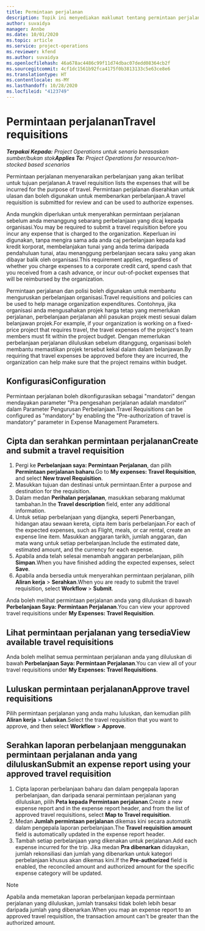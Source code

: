```yaml
---
title: Permintaan perjalanan
description: Topik ini menyediakan maklumat tentang permintaan perjalanan.
author: suvaidya
manager: Annbe
ms.date: 10/01/2020
ms.topic: article
ms.service: project-operations
ms.reviewer: kfend
ms.author: suvaidya
ms.openlocfilehash: 46a678ac4486c99f11d74dbac07dedd08364cb2f
ms.sourcegitcommit: 4cf1dc1561b92fca4175f0b3813133c5e63ce8e6
ms.translationtype: HT
ms.contentlocale: ms-MY
ms.lasthandoff: 10/28/2020
ms.locfileid: "4123749"
---
```

# <a name="travel-requisitions"></a><span data-ttu-id="ab249-103">Permintaan perjalanan</span><span class="sxs-lookup"><span data-stu-id="ab249-103">Travel requisitions</span></span>

<span data-ttu-id="ab249-104">_**Terpakai Kepada:** Project Operations untuk senario berasaskan sumber/bukan stok_</span><span class="sxs-lookup"><span data-stu-id="ab249-104">_**Applies To:** Project Operations for resource/non-stocked based scenarios_</span></span>

<span data-ttu-id="ab249-105">Permintaan perjalanan menyenaraikan perbelanjaan yang akan terlibat untuk tujuan perjalanan.</span><span class="sxs-lookup"><span data-stu-id="ab249-105">A travel requisition lists the expenses that will be incurred for the purpose of travel.</span></span> <span data-ttu-id="ab249-106">Permintaan perjalanan diserahkan untuk ulasan dan boleh digunakan untuk membenarkan perbelanjaan.</span><span class="sxs-lookup"><span data-stu-id="ab249-106">A travel requisition is submitted for review and can be used to authorize expenses.</span></span>

<span data-ttu-id="ab249-107">Anda mungkin diperlukan untuk menyerahkan permintaan perjalanan sebelum anda menanggung sebarang perbelanjaan yang dicaj kepada organisasi.</span><span class="sxs-lookup"><span data-stu-id="ab249-107">You may be required to submit a travel requisition before you incur any expense that is charged to the organization.</span></span> <span data-ttu-id="ab249-108">Keperluan ini digunakan, tanpa mengira sama ada anda caj perbelanjaan kepada kad kredit korporat, membelanjakan tunai yang anda terima daripada pendahuluan tunai, atau menanggung perbelanjaan secara saku yang akan dibayar balik oleh organisasi.</span><span class="sxs-lookup"><span data-stu-id="ab249-108">This requirement applies, regardless of whether you charge expenses to a corporate credit card, spend cash that you received from a cash advance, or incur out-of-pocket expenses that will be reimbursed by the organization.</span></span>

<span data-ttu-id="ab249-109">Permintaan perjalanan dan polisi boleh digunakan untuk membantu menguruskan perbelanjaan organisasi.</span><span class="sxs-lookup"><span data-stu-id="ab249-109">Travel requisitions and policies can be used to help manage organization expenditures.</span></span> <span data-ttu-id="ab249-110">Contohnya, jika organisasi anda mengusahakan projek harga tetap yang memerlukan perjalanan, perbelanjaan perjalanan ahli pasukan projek mesti sesuai dalam belanjawan projek.</span><span class="sxs-lookup"><span data-stu-id="ab249-110">For example, if your organization is working on a fixed-price project that requires travel, the travel expenses of the project's team members must fit within the project budget.</span></span> <span data-ttu-id="ab249-111">Dengan memerlukan perbelanjaan perjalanan diluluskan sebelum ditanggung, organisasi boleh membantu memastikan projek tersebut kekal dalam dalam belanjawan.</span><span class="sxs-lookup"><span data-stu-id="ab249-111">By requiring that travel expenses be approved before they are incurred, the organization can help make sure that the project remains within budget.</span></span>

## <a name="configuration"></a><span data-ttu-id="ab249-112">Konfigurasi</span><span class="sxs-lookup"><span data-stu-id="ab249-112">Configuration</span></span> 

<span data-ttu-id="ab249-113">Permintaan perjalanan boleh dikonfigurasikan sebagai "mandatori" dengan mendayakan parameter "Pra pengesahan perjalanan adalah mandatori" dalam Parameter Pengurusan Perbelanjaan.</span><span class="sxs-lookup"><span data-stu-id="ab249-113">Travel Requisitions can be configured as "mandatory" by enabling the "Pre-authorization of travel is mandatory" parameter in Expense Management Parameters.</span></span> 

## <a name="create-and-submit-a-travel-requisition"></a><span data-ttu-id="ab249-114">Cipta dan serahkan permintaan perjalanan</span><span class="sxs-lookup"><span data-stu-id="ab249-114">Create and submit a travel requisition</span></span>

1. <span data-ttu-id="ab249-115">Pergi ke **Perbelanjaan saya: Permintaan Perjalanan**, dan pilih **Permintaan perjalanan baharu**.</span><span class="sxs-lookup"><span data-stu-id="ab249-115">Go to **My expenses: Travel Requisition**, and select **New travel Requisition**.</span></span>
2. <span data-ttu-id="ab249-116">Masukkan tujuan dan destinasi untuk permintaan.</span><span class="sxs-lookup"><span data-stu-id="ab249-116">Enter a purpose and destination for the requisition.</span></span>
3. <span data-ttu-id="ab249-117">Dalam medan  **Perihalan perjalanan**, masukkan sebarang maklumat tambahan.</span><span class="sxs-lookup"><span data-stu-id="ab249-117">In the  **Travel description** field, enter any additional information.</span></span> 
4. <span data-ttu-id="ab249-118">Untuk setiap perbelanjaan yang dijangka, seperti Penerbangan, hidangan atau sewaan kereta, cipta item baris perbelanjaan.</span><span class="sxs-lookup"><span data-stu-id="ab249-118">For each of the expected expenses, such as Flight, meals, or car rental, create an expense line item.</span></span> <span data-ttu-id="ab249-119">Masukkan anggaran tarikh, jumlah anggaran, dan mata wang untuk setiap perbelanjaan.</span><span class="sxs-lookup"><span data-stu-id="ab249-119">Include the estimated date, estimated amount, and the currency for each expense.</span></span> 
5. <span data-ttu-id="ab249-120">Apabila anda telah selesai menambah anggaran perbelanjaan, pilih **Simpan**.</span><span class="sxs-lookup"><span data-stu-id="ab249-120">When you have finished adding the expected expenses, select **Save**.</span></span>
6. <span data-ttu-id="ab249-121">Apabila anda bersedia untuk menyerahkan permintaan perjalanan, pilih **Aliran kerja** > **Serahkan**.</span><span class="sxs-lookup"><span data-stu-id="ab249-121">When you are ready to submit the travel requisition, select **Workflow** > **Submit**.</span></span>

<span data-ttu-id="ab249-122">Anda boleh melihat permintaan perjalanan anda yang diluluskan di bawah **Perbelanjaan Saya: Permintaan Perjalanan**.</span><span class="sxs-lookup"><span data-stu-id="ab249-122">You can view your approved travel requisitions under **My Expenses: Travel Requisition**.</span></span> 

## <a name="view-available-travel-requisitions"></a><span data-ttu-id="ab249-123">Lihat permintaan perjalanan yang tersedia</span><span class="sxs-lookup"><span data-stu-id="ab249-123">View available travel requisitions</span></span>

<span data-ttu-id="ab249-124">Anda boleh melihat semua permintaan perjalanan anda yang diluluskan di bawah **Perbelanjaan Saya: Permintaan Perjalanan**.</span><span class="sxs-lookup"><span data-stu-id="ab249-124">You can view all of your travel requisitions under **My Expenses: Travel Requisitions**.</span></span>

## <a name="approve-travel-requisitions"></a><span data-ttu-id="ab249-125">Luluskan permintaan perjalanan</span><span class="sxs-lookup"><span data-stu-id="ab249-125">Approve travel requisitions</span></span>

<span data-ttu-id="ab249-126">Pilih permintaan perjalanan yang anda mahu luluskan, dan kemudian pilih **Aliran kerja** > **Luluskan**.</span><span class="sxs-lookup"><span data-stu-id="ab249-126">Select the travel requisition that you want to approve, and then select **Workflow** > **Approve**.</span></span>  

## <a name="submit-an-expense-report-using-your-approved-travel-requisition"></a><span data-ttu-id="ab249-127">Serahkan laporan perbelanjaan menggunakan permintaan perjalanan anda yang diluluskan</span><span class="sxs-lookup"><span data-stu-id="ab249-127">Submit an expense report using your approved travel requisition</span></span>

1. <span data-ttu-id="ab249-128">Cipta laporan perbelanjaan baharu dan dalam pengepala laporan perbelanjaan, dan daripada senarai permintaan perjalanan yang diluluskan, pilih **Peta kepada Permintaan perjalanan**.</span><span class="sxs-lookup"><span data-stu-id="ab249-128">Create a new expense report and in the expense report header, and from the list of approved travel requisitions, select **Map to Travel requisition**.</span></span>
2. <span data-ttu-id="ab249-129">Medan **Jumlah permintaan perjalanan** dikemas kini secara automatik dalam pengepala laporan perbelanjaan.</span><span class="sxs-lookup"><span data-stu-id="ab249-129">The **Travel requisition amount** field is automatically updated in the expense report header.</span></span>
3. <span data-ttu-id="ab249-130">Tambah setiap perbelanjaan yang dikenakan untuk perjalanan.</span><span class="sxs-lookup"><span data-stu-id="ab249-130">Add each expense incurred for the trip.</span></span> <span data-ttu-id="ab249-131">Jika medan **Pra dibenarkan** didayakan, jumlah rekonsiliasi dan jumlah yang dibenarkan untuk kategori perbelanjaan khusus akan dikemas kini.</span><span class="sxs-lookup"><span data-stu-id="ab249-131">If the **Pre-authorized** field is enabled, the reconciled amount and authorized amount for the specific expense category will be updated.</span></span>

> [!NOTE]
> <span data-ttu-id="ab249-132">Apabila anda memetakan laporan perbelanjaan kepada permintaan perjalanan yang diluluskan, jumlah transaksi tidak boleh lebih besar daripada jumlah yang dibenarkan.</span><span class="sxs-lookup"><span data-stu-id="ab249-132">When you map an expense report to an approved travel requisition, the transaction amount can't be greater than the authorized amount.</span></span> 
